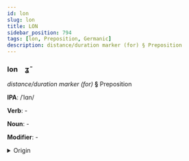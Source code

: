 ```yaml
---
id: lon
slug: lon
title: LON
sidebar_position: 794
tags: [lon, Preposition, Germanic]
description: distance/duration marker (for) § Preposition
---
```


### lon&emsp;<span kind="abugida">ʓ̃</span>

*distance/duration marker (for)* **§** Preposition

**IPA**: /ˈlɑn/

**Verb**: -

**Noun**: -

**Modifier**: -

<details>
    <summary>Origin</summary>
    German lang [laŋ]<br/>
    <em>Germanic Language Family</em>
</details>